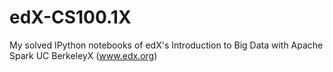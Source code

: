 # edX-CS100.1X
My solved IPython notebooks of edX's Introduction to Big Data with Apache Spark UC BerkeleyX (www.edx.org)
